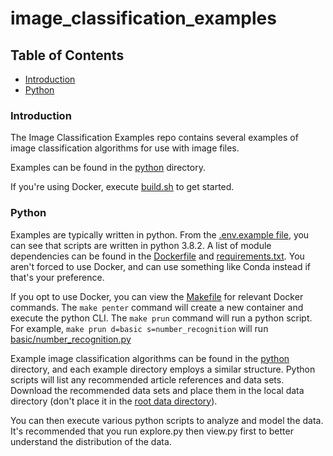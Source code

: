# image_classification_examples

## Table of Contents  

* [Introduction](#introduction)<a name="introduction"/>
* [Python](#python)<a name="python"/>

### Introduction

The Image Classification Examples repo contains several examples of image classification algorithms for use with image files.

Examples can be found in the [python](python) directory.

If you're using Docker, execute [build.sh](build.sh) to get started.

### Python

Examples are typically written in python. From the [.env.example file](.env.example), you can see that scripts are written in python 3.8.2. A list of module dependencies can be found in the [Dockerfile](python/Dockerfile) and [requirements.txt](python/requirements.txt). You aren't forced to use Docker, and can use something like Conda instead if that's your preference.

If you opt to use Docker, you can view the [Makefile](Makefile) for relevant Docker commands. The `make penter` command will create a new container and execute the python CLI. The `make prun` command will run a python script. For example, `make prun d=basic s=number_recognition` will run [basic/number_recognition.py](python/basic/number_recognition.py)

Example image classification algorithms can be found in the [python](python) directory, and each example directory employs a similar structure. Python scripts will list any recommended article references and data sets. Download the recommended data sets and place them in the local data directory (don't place it in the [root data directory](data)).

You can then execute various python scripts to analyze and model the data. It's recommended that you run explore.py then view.py first to better understand the distribution of the data.